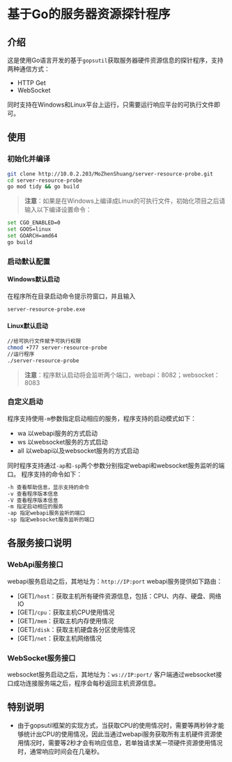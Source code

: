 # 基于Go的服务器资源探针程序
## 介绍
这是使用Go语言开发的基于`gopsutil`获取服务器硬件资源信息的探针程序，支持两种通信方式：
- HTTP Get
- WebSocket

同时支持在Windows和Linux平台上运行，只需要运行响应平台的可执行文件即可。
## 使用
### 初始化并编译
```bash
git clone http://10.0.2.203/MoZhenShuang/server-resource-probe.git
cd server-resource-probe
go mod tidy && go build
```
> **注意**：如果是在Windows上编译成Linux的可执行文件，初始化项目之后请输入以下编译设置命令：
```bash
set CGO_ENABLED=0
set GOOS=linux
set GOARCH=amd64
go build
```

### 启动默认配置
#### Windows默认启动
在程序所在目录启动命令提示符窗口，并且输入
```bash
server-resource-probe.exe
```

#### Linux默认启动
```bash
//给可执行文件赋予可执行权限
chmod +777 server-resource-probe
//运行程序
./server-resource-probe
```
> **注意**：程序默认启动将会监听两个端口，webapi：8082；websocket：8083
 
### 自定义启动
程序支持使用`-m`参数指定启动相应的服务，程序支持的启动模式如下：
- wa 以webapi服务的方式启动
- ws 以websocket服务的方式启动
- all 以webapi以及websocket服务的方式启动

同时程序支持通过`-ap`和`-sp`两个参数分别指定webapi和websocket服务监听的端口。
程序支持的命令如下：
```bash
-h 查看帮助信息，显示支持的命令
-v 查看程序版本信息
-V 查看程序版本信息
-m 指定启动相应的服务
-ap 指定webapi服务监听的端口
-sp 指定websocket服务监听的端口
```
## 各服务接口说明
### WebApi服务接口
webapi服务启动之后，其地址为：`http://IP:port`
webapi服务提供如下路由：
- [GET]`/host`：获取主机所有硬件资源信息，包括：CPU、内存、硬盘、网络IO
- [GET]`/cpu`：获取主机CPU使用情况
- [GET]`/mem`：获取主机内存使用情况
- [GET]`/disk`：获取主机硬盘各分区使用情况
- [GET]`/net`：获取主机网络情况
### WebSocket服务接口
websocket服务启动之后，其地址为：`ws://IP:port/`
客户端通过websocket接口成功连接服务端之后，程序会每秒返回主机资源信息。
## 特别说明
- 由于gopsutil框架的实现方式，当获取CPU的使用情况时，需要等两秒钟才能够统计出CPU的使用情况，因此当通过webapi服务获取所有主机硬件资源使用情况时，需要等2秒才会有响应信息，若单独请求某一项硬件资源使用情况时，通常响应时间会在几毫秒。